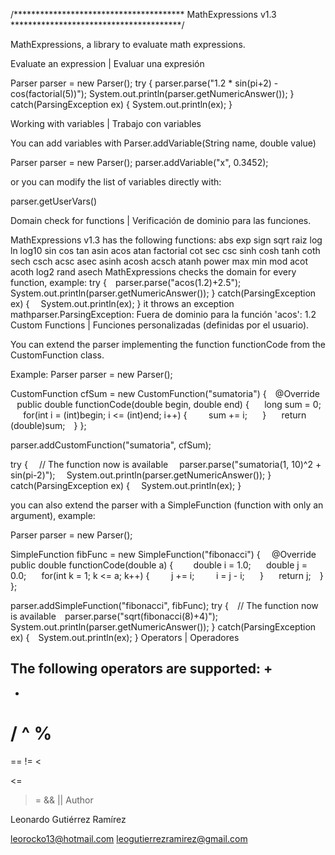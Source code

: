 /***************************************
        MathExpressions v1.3
***************************************/

MathExpressions, a library to evaluate math expressions.



Evaluate an expression | Evaluar una expresión

Parser parser = new Parser(); 
try { 
	parser.parse("1.2 * sin(pi+2) - cos(factorial(5))"); 
	System.out.println(parser.getNumericAnswer());
} catch(ParsingException ex) { 
	System.out.println(ex); 
}


Working with variables | Trabajo con variables

You can add variables with Parser.addVariable(String name, double value) 

Parser parser = new Parser(); 
parser.addVariable("x", 0.3452);


or you can modify the list of variables directly with:

parser.getUserVars()



Domain check for functions | Verificación de dominio para las funciones.

MathExpressions v1.3 has the following functions:
abs
exp
sign
sqrt
raiz
log
ln
log10
sin
cos
tan
asin
acos
atan
factorial
cot
sec
csc
sinh
cosh
tanh
coth
sech
csch
acsc
asec
asinh
acosh
acsch
atanh
power
max
min
mod
acot
acoth
log2
rand
asech
MathExpressions checks the domain for every function, example: 
try { 
    parser.parse("acos(1.2)+2.5"); 
    System.out.println(parser.getNumericAnswer()); 
} catch(ParsingException ex) { 
     System.out.println(ex); 
} 
it throws an exception mathparser.ParsingException: Fuera de dominio para la función 'acos': 1.2
Custom Functions | Funciones personalizadas (definidas por el usuario).

You can extend the parser implementing the function functionCode from the CustomFunction class. 

Example:
Parser parser = new Parser(); 

CustomFunction cfSum = new CustomFunction("sumatoria") {
    @Override
    public double functionCode(double begin, double end) {
        long sum = 0;
        for(int i = (int)begin; i <= (int)end; i++) {
            sum += i;
        }
        return (double)sum;
    }
};

parser.addCustomFunction("sumatoria", cfSum);

try {
     // The function now is available
     parser.parse("sumatoria(1, 10)^2 + sin(pi-2)");
     System.out.println(parser.getNumericAnswer());
} catch(ParsingException ex) {
     System.out.println(ex);
}

you can also extend the parser with a SimpleFunction (function with only an argument), example: 

Parser parser = new Parser();

SimpleFunction fibFunc = new SimpleFunction("fibonacci") {
     @Override
     public double functionCode(double a) {
          double i = 1.0;
        double j = 0.0;
        for(int k = 1; k <= a; k++) {
            j += i;
            i = j - i;
        }
        return j;
    }
};

parser.addSimpleFunction("fibonacci", fibFunc);
try {
    // The function now is available
    parser.parse("sqrt(fibonacci(8)+4)");
    System.out.println(parser.getNumericAnswer());
} catch(ParsingException ex) {
    System.out.println(ex);
}
Operators | Operadores

The following operators are supported:
+
-
*
/
^
%
=
==
!=
<
>
<=
>=
&&
||
Author

Leonardo Gutiérrez Ramírez 

leorocko13@hotmail.com 
leogutierrezramirez@gmail.com